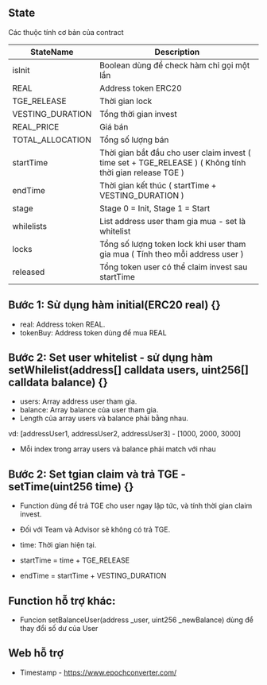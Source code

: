 ## State

Các thuộc tính cơ bản của contract

| StateName        | Description                                                                                             |
| ---------------- | ------------------------------------------------------------------------------------------------------- |
| isInit           | Boolean dùng để check hàm chỉ gọi một lần                                                               |
| REAL             | Address token ERC20                                                                                     |
| TGE_RELEASE      | Thời gian lock                                                                                          |
| VESTING_DURATION | Tổng thời gian invest                                                                                   |
| REAL_PRICE       | Giá bán                                                                                                 |
| TOTAL_ALLOCATION | Tổng số lượng bán                                                                                       |
| startTime        | Thời gian bắt đầu cho user claim invest ( time set + TGE_RELEASE ) ( Không tính thời gian release TGE ) |
| endTime          | Thời gian kết thúc ( startTime + VESTING_DURATION )                                                     |
| stage            | Stage 0 = Init, Stage 1 = Start                                                                         |
| whilelists       | List address user tham gia mua - set là whitelist                                                       |
| locks            | Tổng số lượng token lock khi user tham gia mua ( Tính theo mỗi address user )                           |
| released         | Tổng token user có thể claim invest sau startTime                                                       |

## Bước 1: Sử dụng hàm initial(ERC20 real) {}

- real: Address token REAL.
- tokenBuy: Address token dùng để mua REAL

## Bước 2: Set user whitelist - sử dụng hàm setWhilelist(address[] calldata users, uint256[] calldata balance) {}

- users: Array address user tham gia.
- balance: Array balance của user tham gia.
- Length của array users và balance phải bằng nhau.

vd: [addressUser1, addressUser2, addressUser3] - [1000, 2000, 3000]

- Mỗi index trong array users và balance phải match với nhau

## Bước 2: Set tgian claim và trả TGE - setTime(uint256 time) {}

- Function dùng để trả TGE cho user ngay lập tức, và tính thời gian claim invest.
- Đối với Team và Advisor sẽ không có trả TGE.

- time: Thời gian hiện tại.

- startTime = time + TGE_RELEASE
- endTime = startTime + VESTING_DURATION

## Function hỗ trợ khác:

- Funcion setBalanceUser(address \_user, uint256 \_newBalance) dùng để thay đổi số dư của User

## Web hỗ trợ

- Timestamp - https://www.epochconverter.com/
